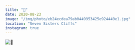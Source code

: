 ```yaml
---
title: "💨"
date: 2020-08-23
image: "/img/photo/eb24ecdea79ab0449953425e924449e1.jpg"
location: "Seven Sisters Cliffs"
instagram: true
---
```


![💨](/img/photo/eb24ecdea79ab0449953425e924449e1.jpg)
